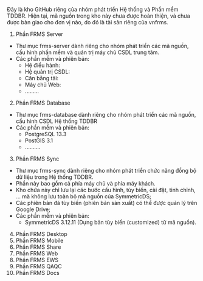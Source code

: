 Đây là kho GitHub riêng của nhóm phát triển Hệ thống và Phần mềm TDDBR. 
Hiện tại, mã nguồn trong kho này chưa được hoàn thiện, và chưa được bàn giao cho đơn vị nào, do đó là tài sản riêng của vnfrms.

1. Phần FRMS Server
- Thư mục frms-server dành riêng cho nhóm phát triển các mã nguồn, cấu hình phần mềm và quản trị máy chủ CSDL trung tâm. 
- Các phần mềm và phiên bản: 
	* Hệ điều hành: 
	* Hệ quản trị CSDL:
	* Cân bằng tải:
	* Máy chủ Web:
	* .........
2. Phần FRMS Database
- Thư mục frms-database dành riêng cho nhóm phát triển các mã nguồn, cấu hình CSDL Hệ thống TDDBR
- Các phần mềm và phiên bản: 
	* PostgreSQL 13.3
	* PostGIS 3.1
	* ..........
3. Phần FRMS Sync
- Thư mục frms-sync dành riêng cho nhóm phát triển chức năng đồng bộ dữ liệu trong Hệ thống TDDBR.
- Phần này bao gồm cả phía máy chủ và phía máy khách.
- Kho chứa này chỉ lưu lại các bước cấu hình, tùy biến, cài đặt, tinh chỉnh, ... mà không lưu toàn bộ mã nguồn của SymmetricDS;
- Các phiên bản đã tùy biến (phiên bản sản xuất) có thể được quản lý trên Google Drive;
- Các phần mềm và phiên bản: 
	* SymmetricDS 3.12.11 (Dựng bản tùy biến (customized) từ mã nguồn).
4. Phần FRMS Desktop
5. Phần FRMS Mobile
6. Phần FRMS Share
7. Phần FRMS Web
8. Phần FRMS EWS
9. Phần FRMS QAQC
10. Phần FRMS Docs
